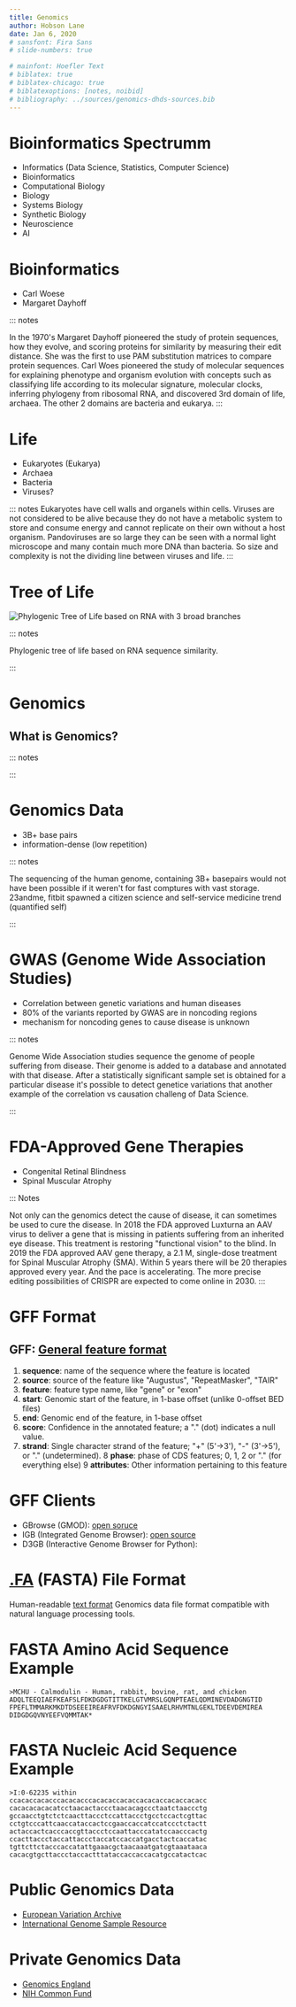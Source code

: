 ```yaml
---
title: Genomics
author: Hobson Lane
date: Jan 6, 2020
# sansfont: Fira Sans
# slide-numbers: true

# mainfont: Hoefler Text
# biblatex: true
# biblatex-chicago: true
# biblatexoptions: [notes, noibid]
# bibliography: ../sources/genomics-dhds-sources.bib
---
```


# Bioinformatics Spectrumm

- Informatics (Data Science, Statistics, Computer Science)
- Bioinformatics
- Computational Biology
- Biology
- Systems Biology
- Synthetic Biology
- Neuroscience
- AI

# Bioinformatics

- Carl Woese
- Margaret Dayhoff

::: notes


In the 1970's Margaret Dayhoff pioneered the study of protein sequences, how they evolve, and scoring proteins for similarity by measuring their edit distance. She was the first to use PAM substitution matrices to compare protein sequences.
Carl Woes pioneered the study of molecular sequences for explaining phenotype and organism evolution with concepts such as classifying life according to its molecular signature, molecular clocks, inferring phylogeny from ribosomal RNA, and discovered 3rd domain of life, archaea. The other 2 domains are bacteria and eukarya.
:::

# Life

- Eukaryotes (Eukarya)
- Archaea
- Bacteria
- Viruses?

::: notes
Eukaryotes have cell walls and organels within cells.
Viruses are not considered to be alive because they do not have a metabolic system to store and consume energy and cannot replicate on their own without a host organism.
Pandoviruses are so large they can be seen with a normal light microscope and many contain much more DNA than bacteria. So size and complexity is not the dividing line between viruses and life.
:::

# Tree of Life

![Phylogenic Tree of Life based on RNA with 3 broad branches](media/phylogenetic-tree-of-life.svg.png)

::: notes

Phylogenic tree of life based on RNA sequence similarity.

:::

# Genomics

## What is Genomics?

::: notes


:::

# Genomics Data

- 3B+ base pairs
- information-dense (low repetition)

::: notes

The sequencing of the human genome, containing 3B+ basepairs would not have been possible if it weren't for fast comptures with vast storage.
23andme, fitbit spawned a citizen science and self-service medicine trend (quantified self)

:::

# GWAS (Genome Wide Association Studies)

- Correlation between genetic variations and human diseases
- 80% of the variants reported by GWAS are in noncoding regions
- mechanism for noncoding genes to cause disease is unknown

::: notes

Genome Wide Association studies sequence the genome of people suffering from disease.
Their genome is added to a database and annotated with that disease.
After a statistically significant sample set is obtained for a particular disease it's possible to detect genetice variations that  another example of the correlation vs causation challeng of Data Science.

:::

# FDA-Approved Gene Therapies

- Congenital Retinal Blindness
- Spinal Muscular Atrophy

::: Notes

Not only can the genomics detect the cause of disease, it can sometimes be used to cure the disease.
In 2018 the FDA approved Luxturna an AAV virus to deliver a gene that is missing in patients suffering from an inherited eye disease.
This treatment is restoring "functional vision" to the blind.
In 2019 the FDA approved AAV gene therapy, a 2.1 M, single-dose treatment for Spinal Muscular Atrophy (SMA).
Within 5 years there will be 20 therapies approved every year.
And the pace is accelerating.
The more precise editing possibilities of CRISPR are expected to come online in 2030.
:::

# GFF Format

## GFF: [General feature format](https://en.wikipedia.org/wiki/General_feature_format)

1. **sequence**: name of the sequence where the feature is located
2. **source**: source of the feature like "Augustus", "RepeatMasker", "TAIR"
3. **feature**: feature type name, like "gene" or "exon"
4. **start**: Genomic start of the feature, in 1-base offset (unlike 0-offset BED files)
5. **end**: Genomic end of the feature, in 1-base offset
6. **score**: Confidence in  the annotated feature; a "." (dot) indicates a null value.
7. **strand**:  Single character strand of the feature; "+" (5'->3'), "-" (3'->5'), or "." (undetermined).
8  **phase**:   phase of CDS features; 0, 1, 2 or "." (for everything else)
9  **attributes**:  Other information pertaining to this feature

# GFF Clients

- GBrowse (GMOD): [open soruce](http://gmod.org/wiki/Gbrowse)
- IGB (Integrated Genome Browser): [open source](https://igv.org/)
- D3GB (Interactive Genome Browser for Python):

# [.FA](https://en.wikipedia.org/wiki/FASTA_format) (FASTA) File Format

Human-readable [text format](https://en.wikipedia.org/wiki/FASTA_format)
Genomics data file format compatible with natural language processing tools.

# FASTA Amino Acid Sequence Example

```fasta
>MCHU - Calmodulin - Human, rabbit, bovine, rat, and chicken
ADQLTEEQIAEFKEAFSLFDKDGDGTITTKELGTVMRSLGQNPTEAELQDMINEVDADGNGTID
FPEFLTMMARKMKDTDSEEEIREAFRVFDKDGNGYISAAELRHVMTNLGEKLTDEEVDEMIREA
DIDGDGQVNYEEFVQMMTAK*
```

# FASTA Nucleic Acid Sequence Example

```FASTA
>I:0-62235 within
ccacaccacacccacacacccacacaccacaccacacaccacaccacacc
cacacacacacatcctaacactaccctaacacagccctaatctaaccctg
gccaacctgtctctcaacttaccctccattaccctgcctccactcgttac
cctgtcccattcaaccataccactccgaaccaccatccatccctctactt
actaccactcacccaccgttaccctccaattacccatatccaacccactg
ccacttaccctaccattaccctaccatccaccatgacctactcaccatac
tgttcttctacccaccatattgaaacgctaacaaatgatcgtaaataaca
cacacgtgcttaccctaccactttataccaccaccacatgccatactcac
```


# Public Genomics Data

- [European Variation Archive](https://www.ebi.ac.uk/eva/?Variant-Browser&species=hsapiens_grch37)
- [International Genome Sample Resource](https://www.internationalgenome.org/)

# Private Genomics Data

- [Genomics England](https://www.genomicsengland.co.uk/)
- [NIH Common Fund](https://commonfund.nih.gov/4Dnucleome)

